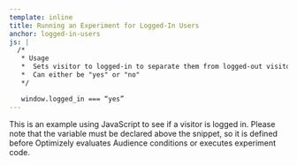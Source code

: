```yaml
---
template: inline
title: Running an Experiment for Logged-In Users
anchor: logged-in-users
js: |
  /*
   * Usage
   *  Sets visitor to logged-in to separate them from logged-out visitors
   *  Can either be "yes" or "no"
   */

   window.logged_in === “yes”
---
```


This is an example using JavaScript to see if a visitor is logged in. Please note that the variable must be declared above the snippet, so it is defined before Optimizely evaluates Audience conditions or executes experiment code.
